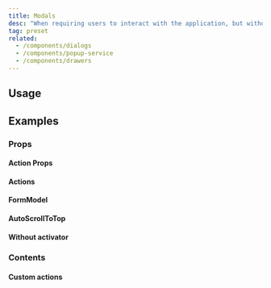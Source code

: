 ```yaml
---
title: Modals
desc: "When requiring users to interact with the application, but without jumping to a new page and interrupting the user's workflow, you can use **Modal** to create a new floating layer over the current page to get user feedback or display information."
tag: preset
related:
  - /components/dialogs
  - /components/popup-service
  - /components/drawers
--- 
```


## Usage

<masa-example file="Examples.components.modals.Usage"></masa-example>

## Examples

### Props

#### Action Props

<masa-example file="Examples.components.modals.ActionProps"></masa-example>

#### Actions

<masa-example file="Examples.components.modals.Actions"></masa-example>

#### FormModel

<masa-example file="Examples.components.modals.FormModel"></masa-example>

#### AutoScrollToTop

<masa-example file="Examples.components.modals.ScrollToTopOnHide"></masa-example>

#### Without activator

<masa-example file="Examples.components.modals.WithoutActivator"></masa-example>

### Contents

#### Custom actions

<masa-example file="Examples.components.modals.CustomActions"></masa-example>